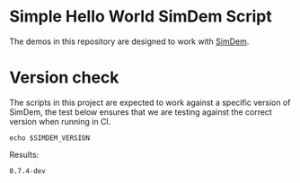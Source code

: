 # Simple Hello World SimDem Script

The demos in this repository are designed to work
with [SimDem](http://github.com/azure/simdem). 

# Version check

The scripts in this project are expected to work against a specific
version of SimDem, the test below ensures that we are testing against
the correct version when running in CI.

```
echo $SIMDEM_VERSION
```

Results:

```
0.7.4-dev
```



